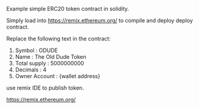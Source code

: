 Example simple ERC20 token contract in solidity.

Simply load into https://remix.ethereum.org/ to compile and deploy deploy contract.

Replace the following text in the contract:

1. Symbol        : ODUDE
2. Name          : The Old Dude Token
3. Total supply  : 5000000000
4. Decimals      : 4
5. Owner Account : {wallet address}

use remix IDE to publish token.

https://remix.ethereum.org/
